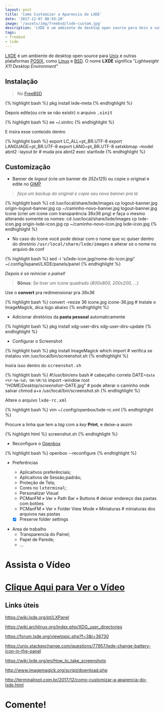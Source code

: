 ```yaml
---
layout: post
title: 'Como Customizar a Aparencia do LXDE'
date: '2017-12-07 08:59:20'
image: '/assets/img/freebsd/lxde-custom.jpg'
description: 'LXDE é um ambiente de desktop open source para Unix e outras plataformas POSIX, como Linux e BSD. O nome LXDE significa "Lightweight X11 Desktop Environment.'
tags:
- freebsd
- lxde
---
```


[LXDE](http://lxde.org/) é um ambiente de desktop open source para [Unix](http://terminalroot.com.br/tags/#unix) e outras plataformas [POSIX](https://pt.wikipedia.org/wiki/POSIX), como [Linux](http://terminalroot.com.br/tags/#linux) e [BSD](http://terminalroot.com.br/tags/#bsd). O nome __LXDE__ significa "_Lightweight X11 Desktop Environment_"

## Instalação

> No [FreeBSD](http://terminalroot.com.br/tags/#freebsd)

{% highlight bash %}
pkg install lxde-meta
{% endhighlight  %}

Depois edite(ou crie se não existir) o arquivo <kbd>.xinit</kbd>

{% highlight bash %}
ee ~/.xinitrc
{% endhighlight  %}

E insira esse conteúdo dentro

{% highlight bash %}
export LC_ALL=pt_BR.UTF-8
export LANGUAGE=pt_BR.UTF-8
export LANG=pt_BR.UTF-8
setxkbmap -model abnt2 -layout br # muda pra abnt2
exec startlxde
{% endhighlight %}

## Customização

+ Banner de _logout_ (crie um banner de _352x125_) ou copie o original e edite no [GIMP](http://terminalroot.com.br/tags/#gimp)

> _faça um backup do original e copie seu novo banner pra lá_

{% highlight bash %}
cd /usr/local/share/lxde/images
cp logout-banner.jpg origin-logout-banner.jpg
cp ~/caminho-novo-banner.jpg logout-banner.jpg
Icone (criei um ícone com transparência 36x36 png) e faça o mesmo alterando somente os nomes:
cd /usr/local/share/lxde/images
cp lxde-icon.jpg origin-lxde-icon.jpg
cp ~/caminho-novo-icon.jpg lxde-icon.jpg
{% endhighlight  %}

+ No caso do ícone você pode deixar com o nome que vc quiser dentro do _diretório_ <kbd>/usr/local/share/lxde/images</kbd> e alterar só o nome no arquivo de conf

{% highlight bash %}
sed -i 's/lxde-icon\.jpg/nome-do-icon\.jpg/' ~/.config/lxpanel/LXDE/panels/panel
{% endhighlight  %}

_Depois é só reiniciar o painel!_

> __Bônus__: Se tiver um icone quadrado (_800x800, 200x200, ..._)

Use o __convert__ pra redimensionar pra _36x36_

{% highlight bash %}
convert -resize 36 icone.jpg icone-36.jpg # Instale o ImageMagick, dica logo abaixo
{% endhighlight  %}

+ Adicionar diretórios da __pasta pessoal__ automaticamente

{% highlight bash %}
pkg install xdg-user-dirs
xdg-user-dirs-update
{% endhighlight  %}

+ Configurar o Screenshot

{% highlight bash %}
pkg install ImageMagick
which import # verifica se instalou
vim /usr/local/bin/screenshot.sh
{% endhighlight  %}

Insira isso dentro do <kbd>screenshot.sh</kbd>

{% highlight bash %}
#!/usr/bin/env bash # cabeçalho correto
DATE=`date +%Y-%m-%d\ %H:%M:%S`
import -window root "$HOME/Desktop/screenshot-$DATE.jpg" # pode alterar o caminho onde salvar
chmod a+x /usr/local/bin/screenshot.sh
{% endhighlight  %}

Altere o arquivo <kbd>lxde-rc.xml</kbd>

{% highlight bash %}
vim ~/.config/openbox/lxde-rc.xml
{% endhighlight  %}

Procure a linha que tem a _tag_ com a _key_ __Print__, e deixe-a assim

{% highlight html %}
<keybind key="Print">
<action name="Execute">
<command>screenshot.sh</command>
</action>
</keybind>
{% endhighlight  %}

+ Reconfigure o [Openbox](http://openbox.org/wiki/Main_Page)

{% highlight bash %}
openbox --reconfigure
{% endhighlight  %}

+ Preferências

   - Aplicaitvos preferênciais;
   - Aplicaitvos de Sessão;padrão;
   - Proteção de Tela;
   - Cores no <kbd>lxterminal</kbd>;
   - Personalizar Visual
   - PCManFM &raquo; Ver &raquo; Path Bar &raquo; Buttons # deixar endereço das pastas com botões
   - PCManFM &raquo; Ver &raquo; Folder View Mode &raquo; Miniaturas # miniaturas dos arquivos nas pastas
   - [x] Preserve folder settings
 - Area de trabalho
   - Transparencia do Painel;
   - Papel de Parede;
   - ...

# Assista o Vídeo

# [Clique Aqui para Ver o Vídeo](https://www.youtube.com/watch?v=nHt_LGUEtVo)


## Links úteis

<https://wiki.lxde.org/pt/LXPanel>

<https://wiki.archlinux.org/index.php/XDG_user_directories>

<https://forum.lxde.org/viewtopic.php?f=3&t=36730>

<https://unix.stackexchange.com/questions/77957/lxde-change-battery-icon-in-the-panel>

<https://wiki.lxde.org/en/How_to_take_screenshots>

<http://www.imagemagick.org/script/download.php>

<http://terminalroot.com.br/2017/12/como-customizar-a-aparencia-do-lxde.html>


# Comente!

<script async src="https://pagead2.googlesyndication.com/pagead/js/adsbygoogle.js"></script>

<!-- Informat -->
<ins class="adsbygoogle"
 style="display:block"
 data-ad-client="ca-pub-2838251107855362"
 data-ad-slot="2327980059"
 data-ad-format="auto"
 data-full-width-responsive="true"></ins>

<script>
(adsbygoogle = window.adsbygoogle || []).push({});
</script>



